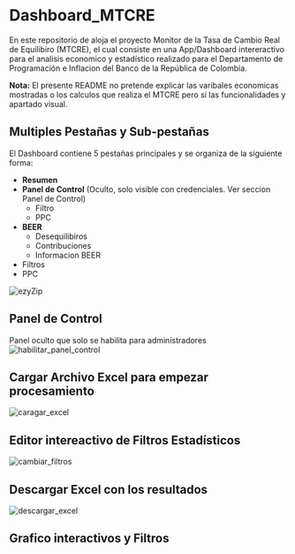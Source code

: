 # Dashboard_MTCRE
En este repositorio de aloja el proyecto Monitor de la Tasa de Cambio Real de Equilibiro (MTCRE), el cual consiste en una App/Dashboard intereractivo para el analisis economico y estadístico realizado para el Departamento de Programación e Inflacion del Banco de la República de Colombia.

**Nota:** El presente README no pretende explicar las varibales economicas mostradas o los calculos que realiza el MTCRE pero sí las funcionalidades y apartado visual.

## Multiples Pestañas y Sub-pestañas
El Dashboard contiene 5 pestañas principales y se organiza de la siguiente forma:
* **Resumen**
* **Panel de Control** (Oculto, solo visible con credenciales. Ver seccion Panel de Control)
  * Filtro
  * PPC
* **BEER**
  * Desequilibiros
  * Contribuciones
  * Informacion BEER
* Filtros
* PPC

![ezyZip](https://github.com/user-attachments/assets/45b4a346-c4b4-4384-845d-8ee230d5fd1f)

## Panel de Control
Panel oculto que solo se habilita para administradores
![habilitar_panel_control](https://github.com/user-attachments/assets/b1f5b096-9ebf-4ec1-89b2-9adee8e63d8a)

## Cargar Archivo Excel para empezar procesamiento

![caragar_excel](https://github.com/user-attachments/assets/f0c3483d-2002-4e25-8c45-c235271fb733)


## Editor intereactivo de Filtros Estadísticos

![cambiar_filtros](https://github.com/user-attachments/assets/f585fe5b-c43e-43cc-b5fa-9ce7a33810ca)

## Descargar Excel con los resultados

![descargar_excel](https://github.com/user-attachments/assets/dc0aff08-7306-4b48-a84e-fd4daa0973f7)

## Grafico interactivos y Filtros



